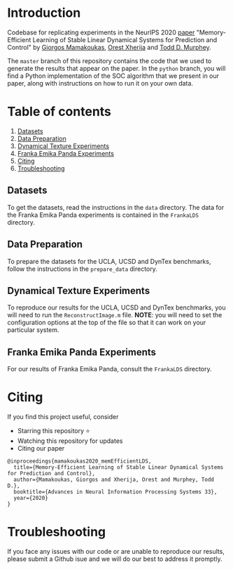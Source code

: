 # Introduction
Codebase for replicating experiments in the NeurIPS 2020 [paper](https://arxiv.org/abs/2006.03937) "Memory-Efficient Learning of Stable Linear Dynamical Systems for Prediction and Control" by [Giorgos Mamakoukas](https://gmamakoukas.com/), [Orest Xherija](https://github.com/orestxherija) and [Todd D. Murphey](https://murpheylab.github.io/people/toddmurphey.html).

The `master` branch of this repository contains the code that we used to generate the results that appear on the paper. In the `python` branch, you will find a Python implementation of the SOC algorithm that we present in our paper, along with instructions on how to run it on your own data.

# Table of contents
1. [Datasets](#datasets)
2. [Data Preparation](#data-preparation)
3. [Dynamical Texture Experiments](#dynamical-texture-experiments)
4. [Franka Emika Panda Experiments](#franka-emika-panda-experiments)
5. [Citing](#citing)
6. [Troubleshooting](#troubleshooting)

## Datasets
To get the datasets, read the instructions in the `data` directory. The data for the Franka Emika Panda experiments is contained in the `FrankaLDS` directory. 

## Data Preparation

To prepare the datasets for the UCLA, UCSD and DynTex benchmarks, follow the instructions in the `prepare_data` directory.

## Dynamical Texture Experiments

To reproduce our results for the UCLA, UCSD and DynTex benchmarks, you will need to run the `ReconstructImage.m` file. **NOTE**: you will need to set the configuration options at the top of the file so that it can work on your particular system.

## Franka Emika Panda Experiments

For our results of Franka Emika Panda, consult the `FrankaLDS` directory.

# Citing

If you find this project useful, consider

- Starring this repository ⭐
- Watching this repository for updates 
- Citing our paper

```
@inproceedings{mamakoukas2020_memEfficientLDS,
  title={Memory-Efficient Learning of Stable Linear Dynamical Systems for Prediction and Control},
  author={Mamakoukas, Giorgos and Xherija, Orest and Murphey, Todd D.},
  booktitle={Advances in Neural Information Processing Systems 33},
  year={2020}
}
```

# Troubleshooting
If you face any issues with our code or are unable to reproduce our results, please submit a Github isue and we will do our best to address it promptly.
